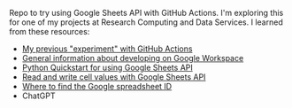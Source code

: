Repo to try using Google Sheets API with GitHub Actions. I'm exploring this for one of my projects at Research Computing and Data Services. I learned from these resources:
- [My previous "experiment" with GitHub Actions](https://github.com/emiliolehoucq/trying_github_actions)
- [General information about developing on Google Workspace](https://developers.google.com/workspace/guides/get-started)
- [Python Quickstart for using Google Sheets API](https://developers.google.com/sheets/api/quickstart/python)
- [Read and write cell values with Google Sheets API](https://developers.google.com/sheets/api/guides/values#python)
- [Where to find the Google spreadsheet ID](https://stackoverflow.com/questions/36061433/how-do-i-locate-a-google-spreadsheet-id)
- ChatGPT
